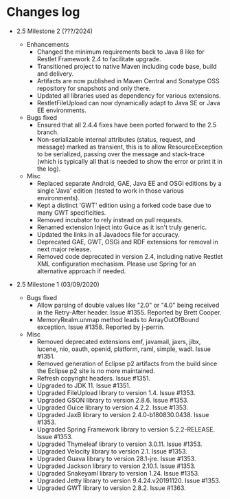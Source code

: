 Changes log
===========

- 2.5 Milestone 2 (???/2024)
    - Enhancements
      - Changed the minimum requirements back to Java 8 like for Restlet Framework 2.4 to facilitate upgrade.
      - Transitioned project to native Maven including code base, build and delivery.
      - Artifacts are now published in Maven Central and Sonatype OSS repository for snapshots and only there.
      - Updated all libraries used as dependency for various extensions.
      - RestletFileUpload can now dynamically adapt to Java SE or Java EE environments.
    - Bugs fixed
      - Ensured that all 2.4.4 fixes have been ported forward to the 2.5 branch.
      - Non-serializable internal attributes (status, request, and message) marked as transient,
        this is to allow ResourceException to be serialized, passing over the message and stack-trace
        (which is typically all that is needed to show the error or print it in the log).
    - Misc
      - Replaced separate Android, GAE, Java EE and OSGi editions by a single 'Java' edition
        (tested to work in those various environments).
      - Kept a distinct 'GWT' edition using a forked code base due to many GWT specificities.
      - Removed incubator to rely instead on pull requests.
      - Renamed extension Inject into Guice as it isn't truly generic.
      - Updated the links in all Javadocs file for accuracy.
      - Deprecated GAE, GWT, OSGi and RDF extensions for removal in next major release.
      - Removed code deprecated in version 2.4, including native Restlet XML configuration mechasism.
        Please use Spring for an alternative approach if needed.

- 2.5 Milestone 1 (03/09/2020)
    - Bugs fixed
      - Allow parsing of double values like "2.0" or "4.0" being received in
        the Retry-After header. Issue #1355.
        Reported by Brett Cooper.
      - MemoryRealm.unmap method leads to ArrayOutOfBound exception. Issue #1358.
        Reported by j-perrin.
    - Misc
      - Removed deprecated extensions emf, javamail, jaxrs, jibx, lucene, nio, 
        oauth, openid, platform, raml, simple, wadl. Issue #1351.
      - Removed generation of Eclipse p2 artifacts from the build since the 
        Eclipse p2 site is no more maintained.
      - Refresh copyright headers. Issue #1351.
      - Upgraded to JDK 11. Issue #1351.
      - Upgraded FileUpload library to version 1.4. Issue #1353.
      - Upgraded GSON library to version 2.8.6. Issue #1353.
      - Upgraded Guice library to version 4.2.2. Issue #1353.
      - Upgraded JaxB library to version 2.4.0-b180830.0438. Issue #1353.
      - Upgraded Spring Framework library to version 5.2.2-RELEASE. Issue #1353.
      - Upgraded Thymeleaf library to version 3.0.11. Issue #1353.
      - Upgraded Velocity library to version 2.1. Issue #1353.
      - Upgraded Guava library to version 28.1-jre. Issue #1353.
      - Upgraded Jackson library to version 2.10.1. Issue #1353.
      - Upgraded Snakeyaml library to version 1.24. Issue #1353.
      - Upgraded Jetty library to version 9.4.24.v20191120. Issue #1353.
      - Upgraded GWT library to version 2.8.2. Issue #1363.
